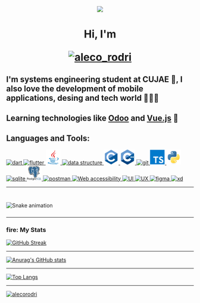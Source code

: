  <div id="header" align="center">

  <img src="https://media.giphy.com/media/M9gbBd9nbDrOTu1Mqx/giphy.gif" width="100"/>
  
</div>

<h1 align="center">
 Hi, I'm
 <p align=""> <a href="https://twitter.com/aleco_rodri" target="blank"><img src="https://img.shields.io/twitter/follow/aleco_rodri?logo=twitter&style=for-the-badge" alt="aleco_rodri" /></a> </p>

</h1>

## I'm systems engineering student at CUJAE 💚, I also love the development of mobile applications, desing and tech world 👨🏻‍💻

## Learning technologies like [Odoo](https://www.odoo.com/es_ES)  and [Vue.js](https://vuejs.org) 🌱

<h2 align="left">Languages and Tools:</h2>

<p>
<a href="https://dart.dev" target="_blank" rel="noreferrer"> <img src="https://www.vectorlogo.zone/logos/dartlang/dartlang-icon.svg" alt="dart" width="40" height="40"/> </a>
<a href="https://flutter.dev" target="_blank" rel="noreferrer"> <img src="https://www.vectorlogo.zone/logos/flutterio/flutterio-icon.svg" alt="flutter" width="40" height="40"/> </a>
<a href="https://www.java.com" target="_blank" rel="noreferrer"> <img src="https://raw.githubusercontent.com/devicons/devicon/master/icons/java/java-original.svg" alt="java" width="40" height="40"/> </a>
<a href="https://docs.oracle.com/javase/tutorial/collections/intro/index.html" target="_blank" rel="noreferrer"> <img src="https://camo.githubusercontent.com/0e3aff4af54e514f06cfddb7ca48f8cb6565bb3d16453d73ff3fc20f502aa30d/68747470733a2f2f6c68332e676f6f676c6575736572636f6e74656e742e636f6d2f61345872632d386f514c7530356d4f724e507576415f6f326e5a4549456e4f6f54483477423931536c775f6843767549755f516769343430624b396d43386d6c2d4b413d77333030" alt="data structure" width="40" height="40"/> </a>
<a href="https://www.cprogramming.com/" target="_blank" rel="noreferrer"> <img src="https://raw.githubusercontent.com/devicons/devicon/master/icons/c/c-original.svg" alt="c" width="40" height="40"/> </a> <a href="https://www.w3schools.com/cpp/" target="_blank" rel="noreferrer"> <img src="https://raw.githubusercontent.com/devicons/devicon/master/icons/cplusplus/cplusplus-original.svg" alt="cplusplus" width="40" height="40"/> </a><a href="https://git-scm.com/" target="_blank" rel="noreferrer"> <img src="https://www.vectorlogo.zone/logos/git-scm/git-scm-icon.svg" alt="git" width="40" height="40"/> </a>
<a href="https://codigofacilito.com/certificates/57813" target="_blank" rel="noreferrer"> <img src="https://raw.githubusercontent.com/devicons/devicon/master/icons/typescript/typescript-original.svg" alt="typescript" width="40" height="40"/> </a> <a href="https://www.python.org" target="_blank" rel="noreferrer"> <img src="https://raw.githubusercontent.com/devicons/devicon/master/icons/python/python-original.svg" alt="python" width="40" height="40"/></a> <a href="https://www.sqlite.org/" target="_blank" rel="noreferrer"> <img src="https://www.vectorlogo.zone/logos/sqlite/sqlite-icon.svg" alt="sqlite" width="40" height="40"/> </a>
 <a href="https://www.postgresql.org" target="_blank" rel="noreferrer"> <img src="https://raw.githubusercontent.com/devicons/devicon/master/icons/postgresql/postgresql-original-wordmark.svg" alt="postgresql" width="40" height="40"/> </a>
 <a href="https://postman.com" target="_blank" rel="noreferrer"> <img src="https://www.vectorlogo.zone/logos/getpostman/getpostman-icon.svg" alt="postman" width="40" height="40"/> </a>
<a href="https://codigofacilito.com/certificates/43212.pdf" target="_blank" rel="noreferrer"> <img src="https://upload.wikimedia.org/wikipedia/commons/0/0f/Accessibility.svg" alt="Web accessibility" width="40" height="40"/> </a>
<a href="https://codigofacilito.com/certificates/57273" target="_blank" rel="noreferrer"> <img src="https://icon-library.com/images/layout-icon/layout-icon-16.jpg" alt="UI" width="40" height="40"/> </a>
<a href="https://codigofacilito.com/certificates/57086" target="_blank" rel="noreferrer"> <img src="https://www.linuxsupports.com/wp-content/uploads/2018/09/flat_line_icon_98.png" alt="UX" width="40" height="40"/> </a>
<a href="https://www.figma.com/" target="_blank" rel="noreferrer"> <img src="https://www.vectorlogo.zone/logos/figma/figma-icon.svg" alt="figma" width="40" height="40"/> </a>
<a href="https://www.adobe.com/products/xd.html" target="_blank" rel="noreferrer"> <img src="https://cdn.worldvectorlogo.com/logos/adobe-xd.svg" alt="xd" width="40" height="40"/> </a>

</p>

---

###

<br clear="both">

<img src="https://github.com/alecorodri/alecorodri/blob/output/snake.svg" alt="Snake animation" />

###

---

### fire: My Stats

[![GitHub Streak](https://github-readme-streak-stats.herokuapp.com/?user=alecorodri&theme=tokyonight)](https://git.io/streak-stats)

---
[![Anurag's GitHub stats](https://github-readme-stats.vercel.app/api?username=alecorodri&show_icons=true&theme=tokyonight)](https://github.com/anuraghazra/github-readme-stats)

---
[![Top Langs](https://github-readme-stats.vercel.app/api/top-langs/?username=alecorodri&layout=compact&theme=tokyonight)](https://github.com/anuraghazra/github-readme-stats)

---
<p align="left"> <a href="https://github.com/ryo-ma/github-profile-trophy"><img src="https://github-profile-trophy.vercel.app/?username=alecorodri&theme=onedark" alt="alecorodri" /></a> </p>
